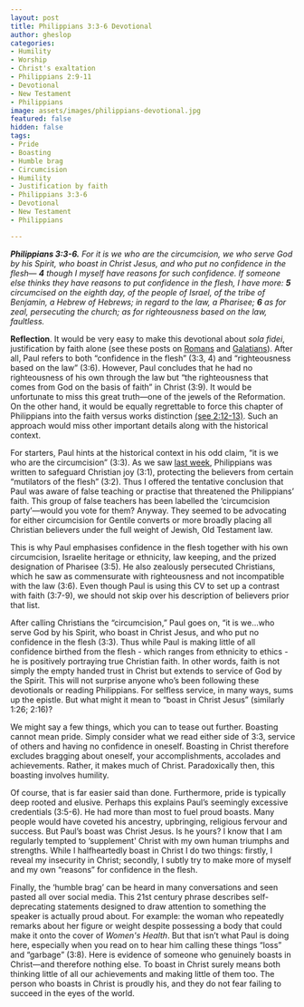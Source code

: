 ```yaml
---
layout: post
title: Philippians 3:3-6 Devotional
author: gheslop
categories:
- Humility
- Worship
- Christ's exaltation
- Philippians 2:9-11
- Devotional
- New Testament
- Philippians
image: assets/images/philippians-devotional.jpg
featured: false
hidden: false
tags:
- Pride
- Boasting
- Humble brag
- Circumcision
- Humility
- Justification by faith
- Philippians 3:3-6
- Devotional
- New Testament
- Philippians

---
```

**_Philippians 3:3-6._** _For it is we who are the circumcision, we who serve God by his Spirit, who boast in Christ Jesus, and who put no confidence in the flesh— **4** though I myself have reasons for such confidence. If someone else thinks they have reasons to put confidence in the flesh, I have more: **5** circumcised on the eighth day, of the people of Israel, of the tribe of Benjamin, a Hebrew of Hebrews; in regard to the law, a Pharisee; **6** as for zeal, persecuting the church; as for righteousness based on the law, faultless._

**Reflection**. It would be very easy to make this devotional about _sola fidei_, justification by faith alone (see these posts on [Romans](https://rekindle.co.za/content/romans-the-righteousness-of-god/ "The righteousness of God in Romans") and [Galatians](https://rekindle.co.za/content/galatians-faith-in-christ-or-the-faithfulness-of-christ/ "Objective faith in Christ")). After all, Paul refers to both “confidence in the flesh” (3:3, 4) and “righteousness based on the law” (3:6). However, Paul concludes that he had no righteousness of his own through the law but “the righteousness that comes from God on the basis of faith” in Christ (3:9). It would be unfortunate to miss this great truth—one of the jewels of the Reformation. On the other hand, it would be equally regrettable to force this chapter of Philippians into the faith versus works distinction [(see 2:12-13)](https://rekindle.co.za/content/2020-08-17-philippians-2-12-13-devotional "Philippians 2:12-13"). Such an approach would miss other important details along with the historical context.

For starters, Paul hints at the historical context in his odd claim, “it is we who are the circumcision” (3:3). As we saw [last week](https://rekindle.co.za/content/2020-09-22-philippians-3-1-2-devotional "Philippians 3:1-2"), Philippians was written to safeguard Christian joy (3:1), protecting the believers from certain “mutilators of the flesh” (3:2). Thus I offered the tentative conclusion that Paul was aware of false teaching or practise that threatened the Philippians’ faith. This group of false teachers has been labelled the ‘circumcision party’—would you vote for them? Anyway. They seemed to be advocating for either circumcision for Gentile converts or more broadly placing all Christian believers under the full weight of Jewish, Old Testament law.

This is why Paul emphasises confidence in the flesh together with his own circumcision, Israelite heritage or ethnicity, law keeping, and the prized designation of Pharisee (3:5). He also zealously persecuted Christians, which he saw as commensurate with righteousness and not incompatible with the law (3:6). Even though Paul is using this CV to set up a contrast with faith (3:7-9), we should not skip over his description of believers prior that list.

After calling Christians the “circumcision,” Paul goes on, “it is we…who serve God by his Spirit, who boast in Christ Jesus, and who put no confidence in the flesh (3:3). Thus while Paul is making little of all confidence birthed from the flesh - which ranges from ethnicity to ethics - he is positively portraying true Christian faith. In other words, faith is not simply the empty handed trust in Christ but extends to service of God by the Spirit. This will not surprise anyone who’s been following these devotionals or reading Philippians. For selfless service, in many ways, sums up the epistle. But what might it mean to “boast in Christ Jesus” (similarly 1:26; 2:16)?

We might say a few things, which you can to tease out further. Boasting cannot mean pride. Simply consider what we read either side of 3:3, service of others and having no confidence in oneself. Boasting in Christ therefore excludes bragging about oneself, your accomplishments, accolades and achievements. Rather, it makes much of Christ. Paradoxically then, this boasting involves humility.

Of course, that is far easier said than done. Furthermore, pride is typically deep rooted and elusive. Perhaps this explains Paul’s seemingly excessive credentials (3:5-6). He had more than most to fuel proud boasts. Many people would have coveted his ancestry, upbringing, religious fervour and success. But Paul’s boast was Christ Jesus. Is he yours? I know that I am regularly tempted to ‘supplement' Christ with my own human triumphs and strengths. While I halfheartedly boast in Christ I do two things: firstly, I reveal my insecurity in Christ; secondly, I subtly try to make more of myself and my own “reasons” for confidence in the flesh.

Finally, the ‘humble brag’ can be heard in many conversations and seen pasted all over social media. This 21st century phrase describes self-deprecating statements designed to draw attention to something the speaker is actually proud about. For example: the woman who repeatedly remarks about her figure or weight despite possessing a body that could make it onto the cover of _Women's Health_. But that isn’t what Paul is doing here, especially when you read on to hear him calling these things “loss” and “garbage” (3:8). Here is evidence of someone who genuinely boasts in Christ—and therefore nothing else. To boast in Christ surely means both thinking little of all our achievements and making little of them too. The person who boasts in Christ is proudly his, and they do not fear failing to succeed in the eyes of the world.